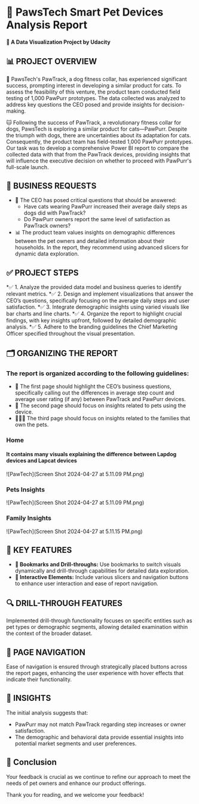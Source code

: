 # 🐾 PawsTech Smart Pet Devices Analysis Report
#### 📘 A Data Visualization Project by Udacity

## 📊 PROJECT OVERVIEW
🐶 PawsTech's PawTrack, a dog fitness collar, has experienced significant success, prompting interest in developing a similar product for cats. To assess the feasibility of this venture, the product team conducted field testing of 1,000 PawPurr prototypes. The data collected was analyzed to address key questions the CEO posed and provide insights for decision-making.

🐱 Following the success of PawTrack, a revolutionary fitness collar for dogs, PawsTech is exploring a similar product for cats—PawPurr. Despite the triumph with dogs, there are uncertainties about its adaptation for cats. Consequently, the product team has field-tested 1,000 PawPurr prototypes. Our task was to develop a comprehensive Power BI report to compare the collected data with that from the PawTrack devices, providing insights that will influence the executive decision on whether to proceed with PawPurr's full-scale launch.

## 📑 BUSINESS REQUESTS
+ 🏢 The CEO has posed critical questions that should be answered:
  * Have cats wearing PawPurr increased their average daily steps as dogs did with PawTrack?
  * Do PawPurr owners report the same level of satisfaction as PawTrack owners?
+ 📊 The product team values insights on demographic differences between the pet owners and detailed information about their households. In the report, they recommend using advanced slicers for dynamic data exploration.

## ✅ PROJECT STEPS
 *✅ 1. Analyze the provided data model and business queries to identify relevant metrics.
 *✅ 2. Design and implement visualizations that answer the CEO’s questions, specifically focusing on the average daily steps and user satisfaction.
 *✅ 3. Integrate demographic insights using varied visuals like bar charts and line charts.
 *✅ 4. Organize the report to highlight crucial findings, with key insights upfront, followed by detailed demographic analysis.
 *✅ 5. Adhere to the branding guidelines the Chief Marketing Officer specified throughout the visual presentation.
## 🗂️ ORGANIZING THE REPORT
### The report is organized according to the following guidelines:
  * 📄 The first page should highlight the CEO’s business questions, specifically calling out the differences in average step count and average user rating (if any) between PawTrack and PawPurr devices.
  * 🐾 The second page should focus on insights related to pets using the device.
  * 👨‍👩‍👦 The third page should focus on insights related to the families that own the pets.
### Home 
#### It contains many visuals explaining the difference between Lapdog devices and Lapcat devices
![PawTech](Screen Shot 2024-04-27 at 5.11.09 PM.png)

### Pets Insights
![PawTech](Screen Shot 2024-04-27 at 5.11.09 PM.png)

### Family Insights
![PawTech](Screen Shot 2024-04-27 at 5.11.15 PM.png)

## 🌟 KEY FEATURES
+ **🔖 Bookmarks and Drill-throughs:** Use bookmarks to switch visuals dynamically and drill-through capabilities for detailed data exploration.
+ **🔧 Interactive Elements:** Include various slicers and navigation buttons to enhance user interaction and ease of report navigation.

## 🔍 DRILL-THROUGH FEATURES
Implemented drill-through functionality focuses on specific entities such as pet types or demographic segments, allowing detailed examination within the context of the broader dataset.

## 🧭 PAGE NAVIGATION
Ease of navigation is ensured through strategically placed buttons across the report pages, enhancing the user experience with hover effects that indicate their functionality.

## 🔎 INSIGHTS
The initial analysis suggests that:
+ PawPurr may not match PawTrack regarding step increases or owner satisfaction.
+ The demographic and behavioral data provide essential insights into potential market segments and user preferences.

## 📝 Conclusion
Your feedback is crucial as we continue to refine our approach to meet the needs of pet owners and enhance our product offerings.

Thank you for reading, and we welcome your feedback!
